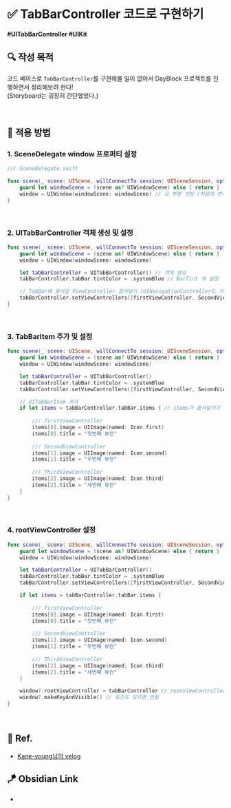 # ✅ TabBarController 코드로 구현하기

#### #UITabBarController #UIKit 

## **🔍** 작성 목적

코드 베이스로 `TabBarController`를 구현해볼 일이 없어서 DayBlock 프로젝트를 진행하면서 정리해보려 한다!   
(Storyboard는 굉장히 간단했었다.)

<br>

## 📌 적용 방법

### 1. SceneDelegate window 프로퍼티 설정

~~~swift
/// SceneDelegate.swift

func scene(_ scene: UIScene, willConnectTo session: UISceneSession, options connectionOptions: UIScene.ConnectionOptions) {
    guard let windowScene = (scene as? UIWindowScene) else { return }
    window = UIWindow(windowScene: windowScene) // 요 부분 셋팅 (처음에 변수명이 _ 로 되어있음)
}
~~~

<br>

### 2. UITabBarController 객체 생성 및 설정

~~~swift
func scene(_ scene: UIScene, willConnectTo session: UISceneSession, options connectionOptions: UIScene.ConnectionOptions) {
    guard let windowScene = (scene as? UIWindowScene) else { return }
    window = UIWindow(windowScene: windowScene)

    let tabBarController = UITabBarController() // 객체 생성
    tabBarController.tabBar.tintColor = .systemBlue // BarTint 색 설정

    // TabBar에 들어갈 ViewController 집어넣기 (UINavigationController도 가능!) ⭐️
    tabBarController.setViewControllers([firstViewController, SecondViewController, ThirdViewController], animated: true)
}
~~~

<br>

### 3. TabBarItem 추가 및 설정

~~~swift
func scene(_ scene: UIScene, willConnectTo session: UISceneSession, options connectionOptions: UIScene.ConnectionOptions) {
    guard let windowScene = (scene as? UIWindowScene) else { return }
    window = UIWindow(windowScene: windowScene)

    let tabBarController = UITabBarController()
    tabBarController.tabBar.tintColor = .systemBlue
    tabBarController.setViewControllers([firstViewController, SecondViewController, ThirdViewController], animated: true)

    // UITabBarItem 추가
    if let items = tabBarController.tabBar.items { // items가 옵셔널이기 때문에 바인딩
    
        /// firstViewController
        items[0].image = UIImage(named: Icon.first)
        items[0].title = "첫번째 뷰컨"
        
        /// SecondViewController
        items[1].image = UIImage(named: Icon.second)
        items[1].title = "두번째 뷰컨"
        
        /// ThirdViewController
        items[2].image = UIImage(named: Icon.third)
        items[2].title = "세번째 뷰컨"
    }
}
~~~

<br>

### 4. rootViewController 설정

~~~swift
func scene(_ scene: UIScene, willConnectTo session: UISceneSession, options connectionOptions: UIScene.ConnectionOptions) {
    guard let windowScene = (scene as? UIWindowScene) else { return }
    window = UIWindow(windowScene: windowScene)

    let tabBarController = UITabBarController()
    tabBarController.tabBar.tintColor = .systemBlue
    tabBarController.setViewControllers([firstViewController, SecondViewController, ThirdViewController], animated: true)

    if let items = tabBarController.tabBar.items {
    
        /// firstViewController
        items[0].image = UIImage(named: Icon.first)
        items[0].title = "첫번째 뷰컨"
        
        /// SecondViewController
        items[1].image = UIImage(named: Icon.second)
        items[1].title = "두번째 뷰컨"
        
        /// ThirdViewController
        items[2].image = UIImage(named: Icon.third)
        items[2].title = "세번째 뷰컨"
    }

    window?.rootViewController = tabBarController // rootViewController를 TabBarController로 지정
    window?.makeKeyAndVisible() // 요것도 잊으면 안됨
}
~~~

<br>

## 💌 Ref.
- [Kane-young님의 velog](https://velog.io/@leeyoungwoozz/iOS-storyboard-%EA%B0%80-%EC%95%84%EB%8B%8C-%EC%BD%94%EB%93%9C%EB%A1%9C-UI-%EA%B5%AC%ED%98%84%ED%95%98%EA%B8%B0-Navigation-Controller)


## 🪁 Obsidian Link
- 